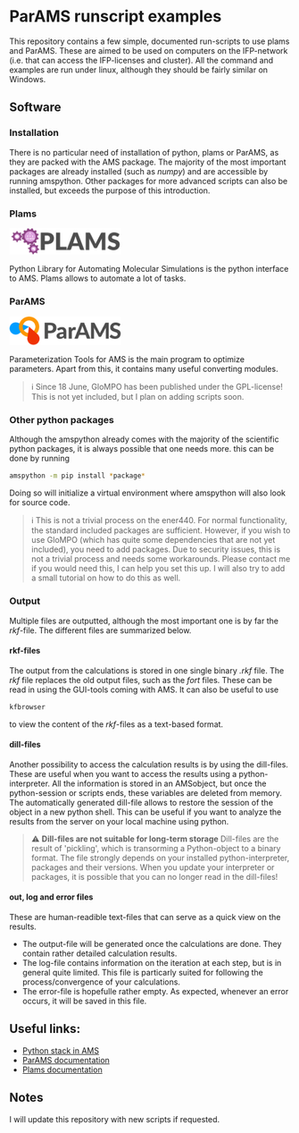 # ParAMS runscript examples
This repository contains a few simple, documented run-scripts to use plams and ParAMS. These are aimed to be used on computers on the IFP-network (i.e. that can access the IFP-licenses and cluster). All the command and examples are run under linux, although they should be fairly similar on Windows.

## Software
### Installation
There is no particular need of installation of python, plams or ParAMS, as they are packed with the AMS package. The majority of the most important packages are already installed (such as *numpy*) and are accessible by running amspython. Other packages for more advanced scripts can also be installed, but exceeds the purpose of this introduction.

### Plams
<img src="plams.png" alt="plams" width="200"/>

Python Library for Automating Molecular Simulations is the python interface to AMS. Plams allows to automate a lot of tasks.

### ParAMS
<img src="params.svg" alt="params" width="200"/>

Parameterization Tools for AMS is the main program to optimize parameters. Apart from this, it contains many useful converting modules.

> :information_source: Since 18 June, GloMPO has been published under the GPL-license! This is not yet included, but I plan on adding scripts soon.

### Other python packages
Although the amspython already comes with the majority of the scientific python packages, it is always possible that one needs more. this can be done by running 
```bash
amspython -m pip install *package*
```
Doing so will initialize a virtual environment where amspython will also look for source code.
> :information_source: This is not a trivial process on the ener440. For normal functionality, the standard included packages are sufficient. However, if you wish to use GloMPO (which has quite some dependencies that are  not yet included), you need to add packages. Due to security issues, this is not a trivial process and needs some workarounds. Please contact me if you would need this, I can help you set this up. I will also try to add a small tutorial on how to do this as well.


### Output
Multiple files are outputted, although the most important one is by far the *rkf*-file. The different files are summarized below.

#### rkf-files
The output from the calculations is stored in one single binary *.rkf* file. The *rkf* file replaces the old output files, such as the *fort* files. These can be read in using the GUI-tools coming with AMS. It can also be useful to use
```bash
kfbrowser
```
to view the content of the *rkf*-files as a text-based format.

#### dill-files
Another possibility to access the calculation results is by using the dill-files. These are useful when you want to access the results using a python-interpreter. All the information is stored in an AMSobject, but once the python-session or scripts ends, these variables are deleted from memory. The automatically generated dill-file allows to restore the session of the object in a new python shell. This can be useful if you want to analyze the results from the server on your local machine using python.

> :warning: **Dill-files are not suitable for long-term storage** Dill-files are the result of 'pickling', which is transorming a Python-object to a binary format. The file strongly depends on your installed python-interpreter, packages and their versions. When you update your interpreter or packages, it is possible that you can no longer read in the dill-files!


#### out, log and error files
These are human-readible text-files that can serve as a quick view on the results. 
* The output-file will be generated once the calculations are done. They contain rather detailed calculation results. 
* The log-file contains information on the iteration at each step, but is in general quite limited. This file is particarly suited for following the process/convergence of your calculations.
* The error-file is hopefulle rather empty. As expected, whenever an error occurs, it will be saved in this file.


## Useful links:
* [Python stack in AMS](https://www.scm.com/doc/Scripting/GettingStarted.html)
* [ParAMS documentation](https://www.scm.com/doc/params/index.html)
* [Plams documentation](https://www.scm.com/doc/plams/index.html?highlight=plams)

## Notes
I will update this repository with new scripts if requested.